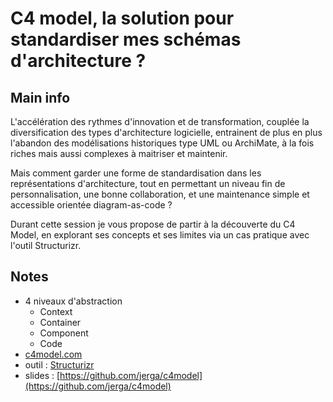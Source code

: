 # C4 model, la solution pour standardiser mes schémas d'architecture ?

## Main info

L'accélération des rythmes d'innovation et de transformation, couplée la diversification des types d'architecture logicielle, entrainent de plus en plus l'abandon des modélisations historiques type UML ou ArchiMate, à la fois riches mais aussi complexes à maitriser et maintenir.

Mais comment garder une forme de standardisation dans les représentations d'architecture, tout en permettant un niveau fin de personnalisation, une bonne collaboration, et une maintenance simple et accessible orientée diagram-as-code ?

Durant cette session je vous propose de partir à la découverte du C4 Model, en explorant ses concepts et ses limites via un cas pratique avec l'outil Structurizr.

## Notes

- 4 niveaux d'abstraction
  - Context
  - Container
  - Component
  - Code
- [c4model.com](https://c4model.com/)
- outil : [Structurizr](https://structurizr.com/)
- slides : [https://github.com/jerga/c4model](https://github.com/jerga/c4model)
